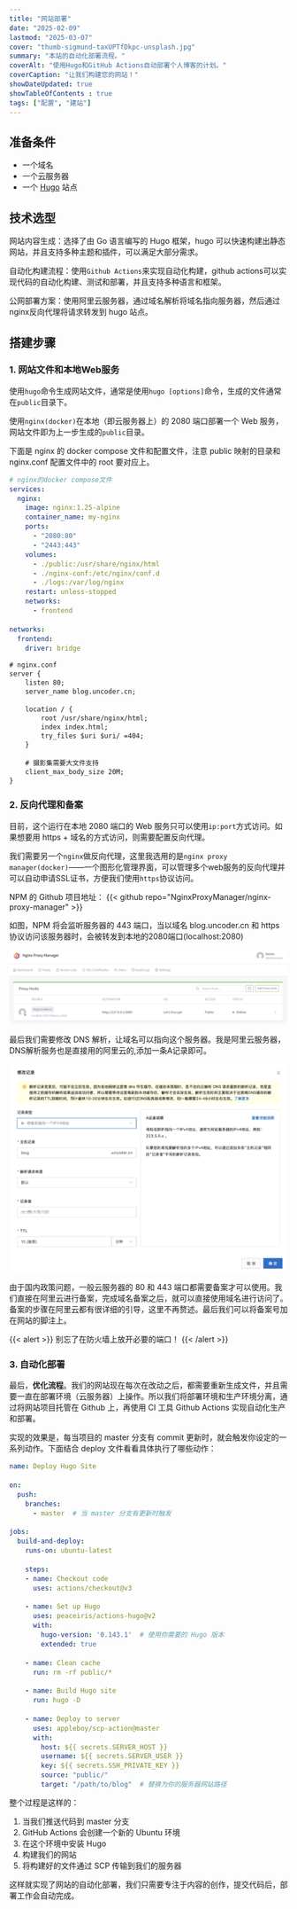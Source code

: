 ```yaml
---
title: "网站部署"
date: "2025-02-09"
lastmod: "2025-03-07"
cover: "thumb-sigmund-taxUPTfDkpc-unsplash.jpg"
summary: "本站的自动化部署流程。"
coverAlt: "使用Hugo和GitHub Actions自动部署个人博客的计划。"
coverCaption: "让我们构建您的网站！"
showDateUpdated: true
showTableOfContents : true
tags: ["配置", "建站"]
---
```


## 准备条件

- 一个域名
- 一个云服务器
- 一个 [Hugo](https://hugo.opendocs.io) 站点

## 技术选型

网站内容生成：选择了由 Go 语言编写的 Hugo 框架，hugo 可以快速构建出静态网站，并且支持多种主题和插件，可以满足大部分需求。

自动化构建流程：使用`Github Actions`来实现自动化构建，github actions可以实现代码的自动化构建、测试和部署，并且支持多种语言和框架。

公网部署方案：使用阿里云服务器，通过域名解析将域名指向服务器，然后通过nginx反向代理将请求转发到 hugo 站点。

## 搭建步骤

### 1. 网站文件和本地Web服务

使用`hugo`命令生成网站文件，通常是使用`hugo [options]`命令，生成的文件通常在`public`目录下。

使用`nginx(docker)`在本地（即云服务器上）的 2080 端口部署一个 Web 服务，网站文件即为上一步生成的`public`目录。

下面是 nginx 的 docker compose 文件和配置文件，注意 public 映射的目录和 nginx.conf 配置文件中的 root 要对应上。

```yaml
# nginx的docker compose文件
services:
  nginx:
    image: nginx:1.25-alpine
    container_name: my-nginx
    ports:
      - "2080:80"
      - "2443:443"
    volumes:
      - ./public:/usr/share/nginx/html
      - ./nginx-conf:/etc/nginx/conf.d
      - ./logs:/var/log/nginx
    restart: unless-stopped
    networks:
      - frontend

networks:
  frontend:
    driver: bridge
```

```nginx
# nginx.conf
server {
    listen 80;
    server_name blog.uncoder.cn;

    location / {
        root /usr/share/nginx/html;
        index index.html;
        try_files $uri $uri/ =404;
    }

    # 摄影集需要大文件支持
    client_max_body_size 20M;
}
```

### 2. 反向代理和备案

目前，这个运行在本地 2080 端口的 Web 服务只可以使用`ip:port`方式访问。如果想要用 https + 域名的方式访问，则需要配置反向代理。

我们需要另一个`nginx`做反向代理，这里我选用的是`nginx proxy manager(docker)`——一个图形化管理界面，可以管理多个web服务的反向代理并可以自动申请SSL证书，方便我们使用`https`协议访问。

NPM 的 Github 项目地址：
{{< github repo="NginxProxyManager/nginx-proxy-manager" >}}

如图，NPM 将会监听服务器的 443 端口，当以域名 blog.uncoder.cn 和 https 协议访问该服务器时，会被转发到本地的2080端口(localhost:2080)

![nginx-proxy-manager](/content/blog/configuration/nginx-proxy-manager.png "nginx proxy manager 配置反向代理，自动获取 SSL 证书")


最后我们需要修改 DNS 解析，让域名可以指向这个服务器。我是阿里云服务器，DNS解析服务也是直接用的阿里云的,添加一条A记录即可。

![dns-config](/content/blog/configuration/dns-config.png "为自己的域名增加一条 DNS 解析")

由于国内政策问题，一般云服务器的 80 和 443 端口都需要备案才可以使用。我们直接在阿里云进行备案，完成域名备案之后，就可以直接使用域名进行访问了。备案的步骤在阿里云都有很详细的引导，这里不再赘述。最后我们可以将备案号加在网站的脚注上。

{{< alert >}}
别忘了在防火墙上放开必要的端口！
{{< /alert >}}

### 3. 自动化部署

最后，**优化流程**。我们的网站现在每次在改动之后，都需要重新生成文件，并且需要一直在部署环境（云服务器）上操作。所以我们将部署环境和生产环境分离，通过将网站项目托管在 Github 上，再使用 CI 工具 Github Actions 实现自动化生产和部署。

实现的效果是，每当项目的 master 分支有 commit 更新时，就会触发你设定的一系列动作。下面结合 deploy 文件看看具体执行了哪些动作：

```yaml
name: Deploy Hugo Site

on:
  push:
    branches:
      - master  # 当 master 分支有更新时触发

jobs:
  build-and-deploy:
    runs-on: ubuntu-latest

    steps:
    - name: Checkout code
      uses: actions/checkout@v3

    - name: Set up Hugo
      uses: peaceiris/actions-hugo@v2
      with:
        hugo-version: '0.143.1'  # 使用你需要的 Hugo 版本
        extended: true

    - name: Clean cache
      run: rm -rf public/*

    - name: Build Hugo site
      run: hugo -D

    - name: Deploy to server
      uses: appleboy/scp-action@master
      with:
        host: ${{ secrets.SERVER_HOST }}
        username: ${{ secrets.SERVER_USER }}
        key: ${{ secrets.SSH_PRIVATE_KEY }}
        source: "public/"
        target: "/path/to/blog"  # 替换为你的服务器网站路径
```

整个过程是这样的：
1. 当我们推送代码到 master 分支
2. GitHub Actions 会创建一个新的 Ubuntu 环境
3. 在这个环境中安装 Hugo
4. 构建我们的网站
5. 将构建好的文件通过 SCP 传输到我们的服务器

这样就实现了网站的自动化部署，我们只需要专注于内容的创作，提交代码后，部署工作会自动完成。 